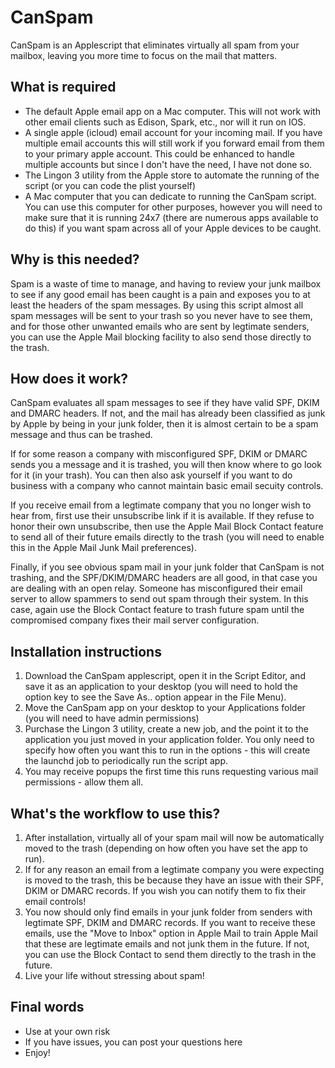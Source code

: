 # CanSpam
CanSpam is an Applescript that eliminates virtually all spam from your mailbox, leaving you more time to focus on the mail that matters. 

## What is required
- The default Apple email app on a Mac computer. This will not work with other email clients such as Edison, Spark, etc., nor will it run on IOS. 
- A single apple (icloud) email account for your incoming mail. If you have multiple email accounts this will still work if you forward email from them to your primary apple account. This could be enhanced to handle multiple accounts but since I don't have the need, I have not done so. 
- The Lingon 3 utility from the Apple store to automate the running of the script (or you can code the plist yourself)
- A Mac computer that you can dedicate to running the CanSpam script. You can use this computer for other purposes, however you will need to make sure that it is running 24x7 (there are numerous apps available to do this) if you want spam across all of your Apple devices to be caught. 

## Why is this needed?
Spam is a waste of time to manage, and having to review your junk mailbox to see if any good email has been caught is a pain and exposes you to at least the headers of the spam messages. By using this script almost all spam messages will be sent to your trash so you never have to see them, and for those other unwanted emails who are sent by legtimate senders, you can use the Apple Mail blocking facility to also send those directly to the trash.

## How does it work?
CanSpam evaluates all spam messages to see if they have valid SPF, DKIM and DMARC headers. If not, and the mail has already been classified as junk by Apple by being in your junk folder, then it is almost certain to be a spam message and thus can be trashed.

If for some reason a company with misconfigured SPF, DKIM or DMARC sends you a message and it is trashed, you will then know where to go look for it (in your trash). You can then also ask yourself if you want to do business with a company who cannot maintain basic email secuity controls. 

If you receive email from a legtimate company that you no longer wish to hear from, first use their unsubscribe link if it is available. If they refuse to honor their own unsubscribe, then use the Apple Mail Block Contact feature to send all of their future emails directly to the trash (you will need to enable this in the Apple Mail Junk Mail preferences).

Finally, if you see obvious spam mail in your junk folder that CanSpam is not trashing, and the SPF/DKIM/DMARC headers are all good, in that case you are dealing with an open relay. Someone has misconfigured their email server to allow spammers to send out spam through their system. In this case, again use the Block Contact feature to trash future spam until the compromised company fixes their mail server configuration. 

## Installation instructions
1. Download the CanSpam applescript, open it in the Script Editor, and save it as an application to your desktop (you will need to hold the option key to see the Save As.. option appear in the File Menu).
2. Move the CanSpam app on your desktop to your Applications folder (you will need to have admin permissions)
3. Purchase the Lingon 3 utility, create a new job, and the point it to the application you just moved in your application folder. You only need to specify how often you want this to run in the options - this will create the launchd job to periodically run the script app.
4. You may receive popups the first time this runs requesting various mail permissions - allow them all.

## What's the workflow to use this?
1. After installation, virtually all of your spam mail will now be automatically moved to the trash (depending on how often you have set the app to run). 
2. If for any reason an email from a legtimate company you were expecting is moved to the trash, this be because they have an issue with their SPF, DKIM or DMARC records. If you wish you can notify them to fix their email controls!
3. You now should only find emails in your junk folder from senders with legtimate SPF, DKIM and DMARC records. If you want to receive these emails, use the "Move to Inbox" option in Apple Mail to train Apple Mail that these are legtimate emails and not junk them in the future. If not, you can use the Block Contact to send them directly to the trash in the future. 
4. Live your life without stressing about spam! 

## Final words
- Use at your own risk
- If you have issues, you can post your questions here
- Enjoy!

